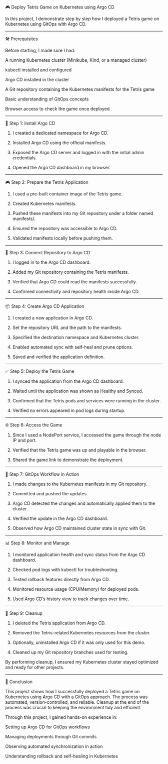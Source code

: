 🎮 Deploy Tetris Game on Kubernetes using Argo CD

In this project, I demonstrate step by step how I deployed a Tetris game on Kubernetes using GitOps with Argo CD.


---

🛠 Prerequisites

Before starting, I made sure I had:

A running Kubernetes cluster (Minikube, Kind, or a managed cluster)

kubectl installed and configured

Argo CD installed in the cluster

A Git repository containing the Kubernetes manifests for the Tetris game

Basic understanding of GitOps concepts

Browser access to check the game once deployed



---

🚀 Step 1: Install Argo CD

1. I created a dedicated namespace for Argo CD.


2. Installed Argo CD using the official manifests.


3. Exposed the Argo CD server and logged in with the initial admin credentials.


4. Opened the Argo CD dashboard in my browser.




---

🎮 Step 2: Prepare the Tetris Application

1. I used a pre-built container image of the Tetris game.


2. Created Kubernetes manifests.


3. Pushed these manifests into my Git repository under a folder named manifests/.


4. Ensured the repository was accessible to Argo CD.


5. Validated manifests locally before pushing them.




---

🔗 Step 3: Connect Repository to Argo CD

1. I logged in to the Argo CD dashboard.


2. Added my Git repository containing the Tetris manifests.


3. Verified that Argo CD could read the manifests successfully.


4. Confirmed connectivity and repository health inside Argo CD.




---

📦 Step 4: Create Argo CD Application

1. I created a new application in Argo CD.


2. Set the repository URL and the path to the manifests.


3. Specified the destination namespace and Kubernetes cluster.


4. Enabled automated sync with self-heal and prune options.


5. Saved and verified the application definition.




---

✅ Step 5: Deploy the Tetris Game

1. I synced the application from the Argo CD dashboard.


2. Waited until the application was shown as Healthy and Synced.


3. Confirmed that the Tetris pods and services were running in the cluster.


4. Verified no errors appeared in pod logs during startup.




---

🌐 Step 6: Access the Game

1. Since I used a NodePort service, I accessed the game through the node IP and port.


2. Verified that the Tetris game was up and playable in the browser.


3. Shared the game link to demonstrate the deployment.




---

🔄 Step 7: GitOps Workflow in Action

1. I made changes to the Kubernetes manifests in my Git repository.


2. Committed and pushed the updates.


3. Argo CD detected the changes and automatically applied them to the cluster.


4. Verified the update in the Argo CD dashboard.


5. Observed how Argo CD maintained cluster state in sync with Git.




---

📊 Step 8: Monitor and Manage

1. I monitored application health and sync status from the Argo CD dashboard.


2. Checked pod logs with kubectl for troubleshooting.


3. Tested rollback features directly from Argo CD.


4. Monitored resource usage (CPU/Memory) for deployed pods.


5. Used Argo CD’s history view to track changes over time.




---

🧹 Step 9: Cleanup

1. I deleted the Tetris application from Argo CD.


2. Removed the Tetris-related Kubernetes resources from the cluster.


3. Optionally, uninstalled Argo CD if it was only used for this demo.


4. Cleaned up my Git repository branches used for testing.



By performing cleanup, I ensured my Kubernetes cluster stayed optimized and ready for other projects.


---

📝 Conclusion

This project shows how I successfully deployed a Tetris game on Kubernetes using Argo CD with a GitOps approach. The process was automated, version-controlled, and reliable. Cleanup at the end of the process was crucial to keeping the environment tidy and efficient.

Through this project, I gained hands-on experience in:

Setting up Argo CD for GitOps workflows

Managing deployments through Git commits

Observing automated synchronization in action

Understanding rollback and self-healing in Kubernetes

